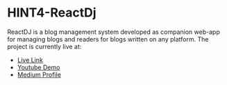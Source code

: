 # HINT4-ReactDj

ReactDJ is a blog management system developed as companion web-app for managing blogs and readers for blogs written on any platform. The project is currently live at: <br />

* [Live Link](http://srplabs.in/)
* [Youtube Demo](https://www.youtube.com/watch?v=VJtoh8BSGVg)
* [Medium Profile](https://medium.com/@srplabs.in)
